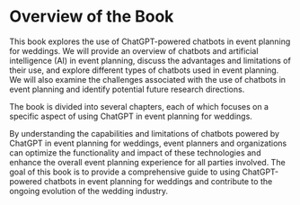 Overview of the Book
==================================

This book explores the use of ChatGPT-powered chatbots in event planning for weddings. We will provide an overview of chatbots and artificial intelligence (AI) in event planning, discuss the advantages and limitations of their use, and explore different types of chatbots used in event planning. We will also examine the challenges associated with the use of chatbots in event planning and identify potential future research directions.

The book is divided into several chapters, each of which focuses on a specific aspect of using ChatGPT in event planning for weddings.

By understanding the capabilities and limitations of chatbots powered by ChatGPT in event planning for weddings, event planners and organizations can optimize the functionality and impact of these technologies and enhance the overall event planning experience for all parties involved. The goal of this book is to provide a comprehensive guide to using ChatGPT-powered chatbots in event planning for weddings and contribute to the ongoing evolution of the wedding industry.
